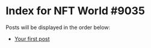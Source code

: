 # Index for NFT World #9035
Posts will be displayed in the order below:

- [Your first post](./001-first.md)


